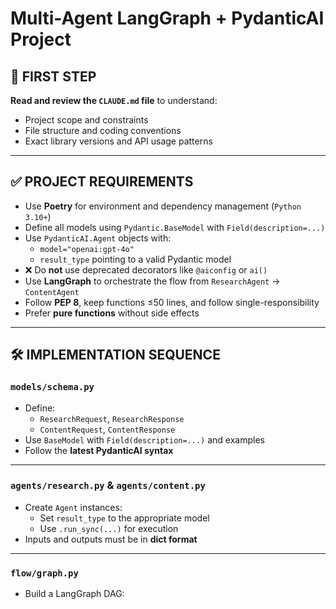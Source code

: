 # Multi-Agent LangGraph + PydanticAI Project


## 🧠 FIRST STEP

**Read and review the `CLAUDE.md` file** to understand:
- Project scope and constraints  
- File structure and coding conventions  
- Exact library versions and API usage patterns  

---

## ✅ PROJECT REQUIREMENTS

- Use **Poetry** for environment and dependency management (`Python 3.10+`)
- Define all models using `Pydantic.BaseModel` with `Field(description=...)`
- Use `PydanticAI.Agent` objects with:
  - `model="openai:gpt-4o"`
  - `result_type` pointing to a valid Pydantic model
- ❌ Do **not** use deprecated decorators like `@aiconfig` or `ai()`
- Use **LangGraph** to orchestrate the flow from `ResearchAgent` → `ContentAgent`
- Follow **PEP 8**, keep functions ≤50 lines, and follow single-responsibility
- Prefer **pure functions** without side effects

---

## 🛠️ IMPLEMENTATION SEQUENCE

### `models/schema.py`
- Define:
  - `ResearchRequest`, `ResearchResponse`
  - `ContentRequest`, `ContentResponse`
- Use `BaseModel` with `Field(description=...)` and examples
- Follow the **latest PydanticAI syntax**

---

### `agents/research.py` & `agents/content.py`
- Create `Agent` instances:
  - Set `result_type` to the appropriate model
  - Use `.run_sync(...)` for execution
- Inputs and outputs must be in **dict format**

---

### `flow/graph.py`
- Build a LangGraph DAG:
